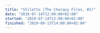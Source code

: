 ```yaml
---
title: "Stiletto (The Checquy Files, #2)"
date: "2019-07-14T12:00:00+02:00"
started: "2019-07-14T12:00:00+02:00"
finished: "2019-08-13T14:00:00+02:00"
---
```

